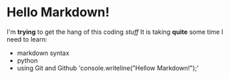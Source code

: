 # Hello Markdown!
I'm **trying** to get the hang of this coding *stuff*
It is taking **quite** some time
I need to learn:
* markdown syntax
* python
* using Git and Github
'console.writeline("Hellow Markdown!");'

